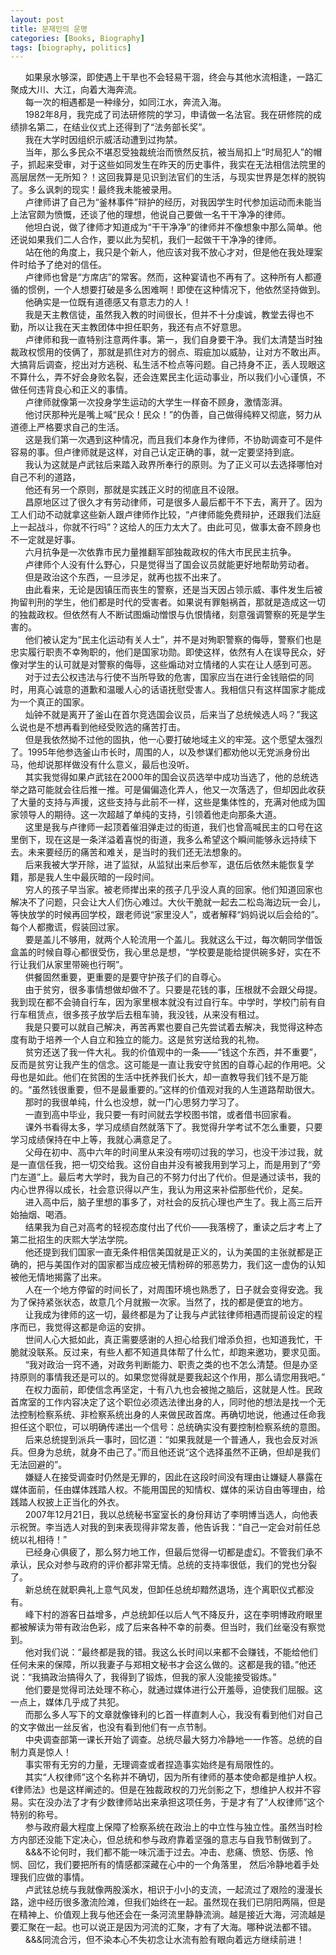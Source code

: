 ```yaml
---
layout: post
title: 문재인의 운명
categories: [Books, Biography]
tags: [biography, politics]
---
```

&nbsp;&nbsp;&nbsp;&nbsp;&nbsp;&nbsp;如果泉水够深，即使遇上干旱也不会轻易干涸，终会与其他水流相逢，一路汇聚成大川、大江，向着大海奔流。<!-- more -->                 
&nbsp;&nbsp;&nbsp;&nbsp;&nbsp;&nbsp;每一次的相遇都是一种缘分，如同江水，奔流入海。               
&nbsp;&nbsp;&nbsp;&nbsp;&nbsp;&nbsp;1982年8月，我完成了司法研修院的学习，申请做一名法官。我在研修院的成绩排名第二，在结业仪式上还得到了“法务部长奖”。               
&nbsp;&nbsp;&nbsp;&nbsp;&nbsp;&nbsp;我在大学时因组织示威活动遭到过拘禁。               
&nbsp;&nbsp;&nbsp;&nbsp;&nbsp;&nbsp;当年，那么多民众不堪忍受独裁统治而愤然反抗，被当局扣上“时局犯人”的帽子，抓起来受审，对于这些如同发生在昨天的历史事件，我实在无法相信法院里的高层居然一无所知？！这回我算是见识到法官们的生活，与现实世界是怎样的脱钩了。多么讽刺的现实！最终我未能被录用。               
&nbsp;&nbsp;&nbsp;&nbsp;&nbsp;&nbsp;卢律师讲了自己为“釜林事件”辩护的经历，对我因学生时代参加运动而未能当上法官颇为愤慨，还谈了他的理想，他说自己要做一名干干净净的律师。               
&nbsp;&nbsp;&nbsp;&nbsp;&nbsp;&nbsp;他坦白说，做了律师才知道成为“干干净净”的律师并不像想象中那么简单。他还说如果我们二人合作，要以此为契机，我们一起做干干净净的律师。               
&nbsp;&nbsp;&nbsp;&nbsp;&nbsp;&nbsp;站在他的角度上，我只是个新人，他应该对我不放心才对，但是他在我处理案件时给予了绝对的信任。               
&nbsp;&nbsp;&nbsp;&nbsp;&nbsp;&nbsp;卢律师也曾是“方席店”的常客。然而，这种宴请也不再有了。这种所有人都遵循的惯例，一个人想要打破是多么困难啊！即使在这种情况下，他依然坚持做到。               
&nbsp;&nbsp;&nbsp;&nbsp;&nbsp;&nbsp;他确实是一位既有道德感又有意志力的人！               
&nbsp;&nbsp;&nbsp;&nbsp;&nbsp;&nbsp;我是天主教信徒，虽然我入教的时间很长，但并不十分虔诚，教堂去得也不勤，所以让我在天主教团体中担任职务，我还有点不好意思。               
&nbsp;&nbsp;&nbsp;&nbsp;&nbsp;&nbsp;卢律师和我一直特别注意两件事。第一，我们自身要干净。我们太清楚当时独裁政权惯用的伎俩了，那就是抓住对方的弱点、瑕疵加以威胁，让对方不敢出声。大搞背后调查，挖出对方逃税、私生活不检点等问题。自己持身不正，丢人现眼这不算什么，弄不好会身败名裂，还会连累民主化运动事业，所以我们小心谨慎，不做任何违背良心和正义的事情。               
&nbsp;&nbsp;&nbsp;&nbsp;&nbsp;&nbsp;卢律师就像第一次投身学生运动的大学生一样奋不顾身，激情澎湃。               
&nbsp;&nbsp;&nbsp;&nbsp;&nbsp;&nbsp;他讨厌那种光是嘴上喊“民众！民众！”的伪善，自己做得纯粹又彻底，努力从道德上严格要求自己的生活。               
&nbsp;&nbsp;&nbsp;&nbsp;&nbsp;&nbsp;这是我们第一次遇到这种情况，而且我们本身作为律师，不协助调查可不是件容易的事。但卢律师就是这样，对自己认定正确的事，就一定要坚持到底。               
&nbsp;&nbsp;&nbsp;&nbsp;&nbsp;&nbsp;我认为这就是卢武铉后来踏入政界所奉行的原则。为了正义可以去选择哪怕对自己不利的道路，               
&nbsp;&nbsp;&nbsp;&nbsp;&nbsp;&nbsp;他还有另一个原则，那就是实践正义时的彻底且不设限。               
&nbsp;&nbsp;&nbsp;&nbsp;&nbsp;&nbsp;昌原地区过了很久才有劳动律师，可是很多人最后都干不下去，离开了。因为工人们动不动就拿这些新人跟卢律师作比较，“卢律师能免费辩护，还跟我们法庭上一起战斗，你就不行吗”？这给人的压力太大了。由此可见，做事太奋不顾身也不一定就是好事。               
&nbsp;&nbsp;&nbsp;&nbsp;&nbsp;&nbsp;六月抗争是一次依靠市民力量推翻军部独裁政权的伟大市民民主抗争。               
&nbsp;&nbsp;&nbsp;&nbsp;&nbsp;&nbsp;卢律师个人没有什么野心，只是觉得当了国会议员就能更好地帮助劳动者。               
&nbsp;&nbsp;&nbsp;&nbsp;&nbsp;&nbsp;但是政治这个东西，一旦涉足，就再也拔不出来了。               
&nbsp;&nbsp;&nbsp;&nbsp;&nbsp;&nbsp;由此看来，无论是因镇压而丧生的警察，还是当天因占领示威、事件发生后被拘留判刑的学生，他们都是时代的受害者。如果说有罪魁祸首，那就是造成这一切的独裁政权。但依然有人不断试图煽动憎恨与仇恨情绪，刻意强调警察的死是学生害的。               
&nbsp;&nbsp;&nbsp;&nbsp;&nbsp;&nbsp;他们被认定为“民主化运动有关人士”，并不是对殉职警察的侮辱，警察们也是忠实履行职责不幸殉职的，他们是国家功勋。即使这样，依然有人在误导民众，好像对学生的认可就是对警察的侮辱，这些煽动对立情绪的人实在让人感到可恶。                          
&nbsp;&nbsp;&nbsp;&nbsp;&nbsp;&nbsp;对于过去公权违法与行使不当所导致的危害，国家应当在进行金钱赔偿的同时，用真心诚意的道歉和温暖人心的话语抚慰受害人。我相信只有这样国家才能成为一个真正的国家。               
&nbsp;&nbsp;&nbsp;&nbsp;&nbsp;&nbsp;灿钟不就是离开了釜山在首尔竞选国会议员，后来当了总统候选人吗？”我这么说也是不想再看到他经受败选的痛苦打击。               
&nbsp;&nbsp;&nbsp;&nbsp;&nbsp;&nbsp;但是我依然拗不过他的固执，他一心要打破地域主义的牢笼。这个愿望太强烈了。1995年他参选釜山市长时，周围的人，以及参谋们都劝他以无党派身份出马，他却说那样做没有什么意义，最后也没听。               
&nbsp;&nbsp;&nbsp;&nbsp;&nbsp;&nbsp;其实我觉得如果卢武铉在2000年的国会议员选举中成功当选了，他的总统选举之路可能就会往后推一推。可是偏偏造化弄人，他又一次落选了，但却因此收获了大量的支持与声援，这些支持与此前不一样，这些是集体性的，充满对他成为国家领导人的期待。这一次超越了单纯的支持，引领着他走向那条大道。                      
&nbsp;&nbsp;&nbsp;&nbsp;&nbsp;&nbsp;这里是我与卢律师一起顶着催泪弹走过的街道，我们也曾高喊民主的口号在这里倒下，现在这是一条洋溢着喜悦的街道，我多么希望这个瞬间能够永远持续下去。未来要经历的痛苦和难关，是当时的我们还无法想象的。               
&nbsp;&nbsp;&nbsp;&nbsp;&nbsp;&nbsp;后来我被大学开除，进了监狱，从监狱出来后参军，退伍后依然未能恢复学籍，那是我人生中最灰暗的一段时间。               
&nbsp;&nbsp;&nbsp;&nbsp;&nbsp;&nbsp;穷人的孩子早当家。被老师撵出来的孩子几乎没人真的回家。他们知道回家也解决不了问题，只会让大人们伤心难过。大伙干脆就一起去二松岛海边玩一会儿，等快放学的时候再回学校，跟老师说“家里没人”，或者解释“妈妈说以后会给的”。每个人都撒谎，假装回过家。               
&nbsp;&nbsp;&nbsp;&nbsp;&nbsp;&nbsp;要是盖儿不够用，就两个人轮流用一个盖儿。我就这么干过，每次朝同学借饭盒盖的时候自尊心都很受伤，我心里总是想，“学校要是能给提供碗多好，实在不行让我们从家里带碗也行啊”。               
&nbsp;&nbsp;&nbsp;&nbsp;&nbsp;&nbsp;供餐固然重要，更重要的是要守护孩子们的自尊心。               
&nbsp;&nbsp;&nbsp;&nbsp;&nbsp;&nbsp;由于贫穷，很多事情想做却做不了。只要是花钱的事，压根就不会跟父母提。我到现在都不会骑自行车，因为家里根本就没有过自行车。中学时，学校门前有自行车租赁点，很多孩子放学后去租车骑，我没钱，从来没有租过。               
&nbsp;&nbsp;&nbsp;&nbsp;&nbsp;&nbsp;我是只要可以就自己解决，再苦再累也要自己先尝试着去解决，我觉得这种态度有助于培养一个人自立和独立的能力。这是贫穷送给我的礼物。               
&nbsp;&nbsp;&nbsp;&nbsp;&nbsp;&nbsp;贫穷还送了我一件大礼。我的价值观中的一条——“钱这个东西，并不重要”，反而是贫穷让我产生的信念。这可能是一直让我安守贫困的自尊心起的作用吧。父母也是如此。他们在贫困的生活中抚养我们长大，却一直教导我们钱不是万能的。“虽然钱很重要，但不是最重要的。”这样的价值观对我的人生道路帮助很大。               
&nbsp;&nbsp;&nbsp;&nbsp;&nbsp;&nbsp;那时的我很单纯，什么也没想，就一门心思努力学习了。               
&nbsp;&nbsp;&nbsp;&nbsp;&nbsp;&nbsp;一直到高中毕业，我只要一有时间就去学校图书馆，或者借书回家看。               
&nbsp;&nbsp;&nbsp;&nbsp;&nbsp;&nbsp;课外书看得太多，学习成绩自然就落下了。我觉得升学考试不怎么重要，只要学习成绩保持在中上等，我就心满意足了。               
&nbsp;&nbsp;&nbsp;&nbsp;&nbsp;&nbsp;父母在初中、高中六年的时间里从来没有唠叨过我的学习，也没干涉过我，就是一直信任我，把一切交给我。这份自由并没有被我用到学习上，而是用到了“旁门左道”上。最后考大学时，我为自己的不努力付出了代价。但是通过读书，我的内心世界得以成长，社会意识得以产生，我认为用这来补偿那些代价，足矣。               
&nbsp;&nbsp;&nbsp;&nbsp;&nbsp;&nbsp;进入高中后，脑子里想的事多了，对社会的反抗心理也产生了。我上高三后开始抽烟、喝酒。               
&nbsp;&nbsp;&nbsp;&nbsp;&nbsp;&nbsp;结果我为自己对高考的轻视态度付出了代价——我落榜了，重读之后才考上了第二批招生的庆熙大学法学院。               
&nbsp;&nbsp;&nbsp;&nbsp;&nbsp;&nbsp;他还提到我们国家一直无条件相信美国就是正义的，认为美国的主张就都是正确的，把与美国作对的国家都当成应被无情粉碎的邪恶势力，我们这一虚伪的认知被他无情地揭露了出来。               
&nbsp;&nbsp;&nbsp;&nbsp;&nbsp;&nbsp;人在一个地方停留的时间长了，对周围环境也熟悉了，日子就会变得安逸。我为了保持紧张状态，故意几个月就搬一次家。当然了，找的都是便宜的地方。               
&nbsp;&nbsp;&nbsp;&nbsp;&nbsp;&nbsp;让我成为律师的这一切，最终都是为了让我与卢武铉律师相遇而提前设定的程序而已，我觉得这都是命运的安排。               
&nbsp;&nbsp;&nbsp;&nbsp;&nbsp;&nbsp;世间人心大抵如此，真正需要感谢的人担心给我们增添负担，也知道我忙，干脆就没联系。反过来，有些人都不知道具体帮了什么忙，却跑来邀功，要求见面。               
&nbsp;&nbsp;&nbsp;&nbsp;&nbsp;&nbsp;“我对政治一窍不通，对政务判断能力、职责之类的也不怎么清楚。但是办坚持原则的事情我还是可以的。如果您觉得就是要我起这个作用，那么请您用我吧。”               
&nbsp;&nbsp;&nbsp;&nbsp;&nbsp;&nbsp;在权力面前，即使信念再坚定，十有八九也会被抛之脑后，这就是人性。民政首席室的工作内容决定了这个职位必须选法律出身的人，同时他的想法是找一个无法控制检察系统、非检察系统出身的人来做民政首席。再确切地说，他通过任命我担任这个职位，可以明确传递出一个信号：总统确实没有要控制检察系统的意图。               
&nbsp;&nbsp;&nbsp;&nbsp;&nbsp;&nbsp;后来总统提到派兵一事时，回忆道：“如果我就是一个普通人，我也会反对派兵。但身为总统，就身不由己了。”而且他还说“这个选择虽然不正确，但却是我们无法回避的”。               
&nbsp;&nbsp;&nbsp;&nbsp;&nbsp;&nbsp;嫌疑人在接受调查时仍然是无罪的，因此在这段时间没有理由让嫌疑人暴露在媒体面前，任由媒体践踏人权。不能用国民的知情权、媒体的采访自由等理由，给践踏人权披上正当化的外衣。               
&nbsp;&nbsp;&nbsp;&nbsp;&nbsp;&nbsp;2007年12月21日，我以总统秘书室室长的身份拜访了李明博当选人，向他表示祝贺。李当选人对我的到来表现得非常友善，他告诉我：“自己一定会对前任总统以礼相待！”               
&nbsp;&nbsp;&nbsp;&nbsp;&nbsp;&nbsp;已经身心俱疲了，那么努力地工作，但最后觉得一切都是虚幻。不管我们承不承认，民众对参与政府的评价都非常无情。总统的支持率很低，我们的党也分裂了。               
&nbsp;&nbsp;&nbsp;&nbsp;&nbsp;&nbsp;新总统在就职典礼上意气风发，但卸任总统却黯然退场，连个离职仪式都没有。               
&nbsp;&nbsp;&nbsp;&nbsp;&nbsp;&nbsp;峰下村的游客日益增多，卢总统卸任以后人气不降反升，这在李明博政府眼里都被解读为带有政治色彩，成了后来各种不幸的前奏。但当时，我们丝毫没有察觉到。               
&nbsp;&nbsp;&nbsp;&nbsp;&nbsp;&nbsp;他对我们说：“最终都是我的错。我这么长时间以来都不会赚钱，不能给他们任何未来的保障，所以我妻子与郑相文秘书才会这么做的。这都是我的错。”他还说：“我搞政治搞得久了，我得到了锻炼，但我的家人没能接受锻炼。”               
&nbsp;&nbsp;&nbsp;&nbsp;&nbsp;&nbsp;他们要是觉得司法处理不称心，就通过媒体进行公开羞辱，迫使我们屈服。这一点上，媒体几乎成了共犯。               
&nbsp;&nbsp;&nbsp;&nbsp;&nbsp;&nbsp;而那么多人写下的文章就像锋利的匕首一样直刺人心，我没有看到他们对自己的文字做出一丝反省，也没有看到他们有一点节制。               
&nbsp;&nbsp;&nbsp;&nbsp;&nbsp;&nbsp;中央调查部第一课长开始了调查。总统尽最大努力冷静地一一作答。总统的自制力真是惊人！              
&nbsp;&nbsp;&nbsp;&nbsp;&nbsp;&nbsp;事实带有无穷的力量，无理调查或者捏造事实始终是有局限性的。               
&nbsp;&nbsp;&nbsp;&nbsp;&nbsp;&nbsp;其实“人权律师”这个名称并不确切，因为所有律师的基本使命都是维护人权。《律师法》也是这样阐述的。但是在独裁政权的刀光剑影之下，想维护人权并不容易。实在没办法了才有少数律师站出来承担这项任务，于是才有了“人权律师”这个特别的称号。               
&nbsp;&nbsp;&nbsp;&nbsp;&nbsp;&nbsp;参与政府最大程度上保障了检察系统在政治上的中立性与独立性。虽然当时检方内部还没能下定决心，但总统和参与政府靠着坚强的意志与自我节制做到了。               
&nbsp;&nbsp;&nbsp;&nbsp;&nbsp;&nbsp;&&&不论何时，我们都不能一味沉湎于过去。冲击、悲痛、愤怒、伤感、怜悯、回忆，我们要把所有的情感都深藏在心中的一个角落里，               然后冷静地着手处理我们应做的事情。               
&nbsp;&nbsp;&nbsp;&nbsp;&nbsp;&nbsp;卢武铉总统与我就像两股溪水，相识于小小的支流，一起流过了艰险的漫漫长路，途中经历很多激流险滩，但我们始终在一起。虽然现在我们已阴阳两隔，但是在精神上、价值观上我与他还会在一条河流里静静流淌。越是接近大海，河流越是要汇聚在一起。也可以说正是因为河流的汇聚，才有了大海。哪种说法都不错。               
&nbsp;&nbsp;&nbsp;&nbsp;&nbsp;&nbsp;&&&同流合污，但不染本心不失初念让水流有脸有眼向着远方继续前进！               
